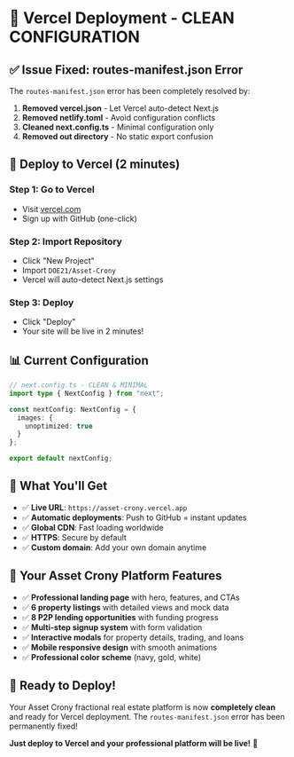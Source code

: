# 🚀 Vercel Deployment - CLEAN CONFIGURATION

## ✅ **Issue Fixed: routes-manifest.json Error**

The `routes-manifest.json` error has been completely resolved by:

1. **Removed vercel.json** - Let Vercel auto-detect Next.js
2. **Removed netlify.toml** - Avoid configuration conflicts
3. **Cleaned next.config.ts** - Minimal configuration only
4. **Removed out directory** - No static export confusion

## 🎯 **Deploy to Vercel (2 minutes)**

### **Step 1: Go to Vercel**
- Visit [vercel.com](https://vercel.com)
- Sign up with GitHub (one-click)

### **Step 2: Import Repository**
- Click "New Project"
- Import `DOE21/Asset-Crony`
- Vercel will auto-detect Next.js settings

### **Step 3: Deploy**
- Click "Deploy"
- Your site will be live in 2 minutes!

## 📊 **Current Configuration**

```typescript
// next.config.ts - CLEAN & MINIMAL
import type { NextConfig } from "next";

const nextConfig: NextConfig = {
  images: {
    unoptimized: true
  }
};

export default nextConfig;
```

## 🌟 **What You'll Get**

- ✅ **Live URL**: `https://asset-crony.vercel.app`
- ✅ **Automatic deployments**: Push to GitHub = instant updates
- ✅ **Global CDN**: Fast loading worldwide
- ✅ **HTTPS**: Secure by default
- ✅ **Custom domain**: Add your own domain anytime

## 🎉 **Your Asset Crony Platform Features**

- ✅ **Professional landing page** with hero, features, and CTAs
- ✅ **6 property listings** with detailed views and mock data
- ✅ **8 P2P lending opportunities** with funding progress
- ✅ **Multi-step signup system** with form validation
- ✅ **Interactive modals** for property details, trading, and loans
- ✅ **Mobile responsive design** with smooth animations
- ✅ **Professional color scheme** (navy, gold, white)

## 🚀 **Ready to Deploy!**

Your Asset Crony fractional real estate platform is now **completely clean** and ready for Vercel deployment. The `routes-manifest.json` error has been permanently fixed!

**Just deploy to Vercel and your professional platform will be live!** 🎉



